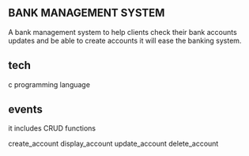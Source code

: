 ## BANK MANAGEMENT SYSTEM

A bank management system to help clients check their bank accounts updates and be able to create accounts it will ease the banking system.

## tech

c programming language

## events

it includes CRUD functions

create_account
display_account
update_account
delete_account

